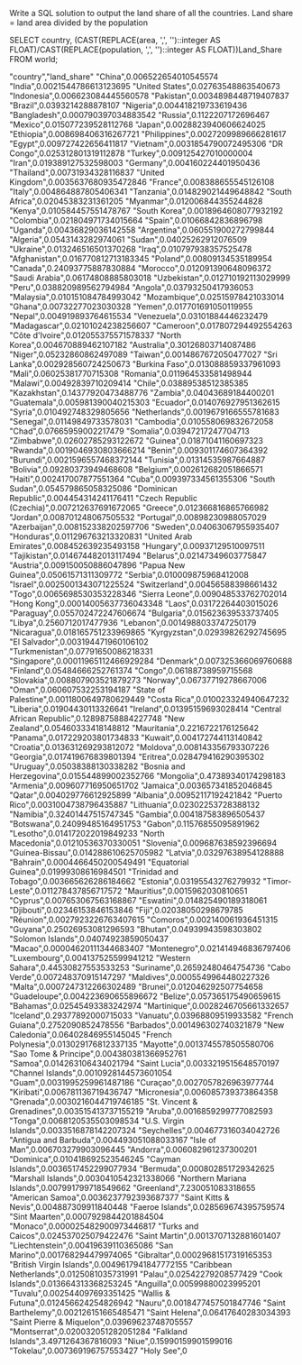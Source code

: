 Write a SQL solution to output the land share of all the countries. 
Land share = land area divided by the population

SELECT country, (CAST(REPLACE(area, ',', '')::integer AS FLOAT)/CAST(REPLACE(population, ',', '')::integer AS FLOAT))Land_Share FROM world;


"country","land_share"
"China",0.006522654010545574
"India",0.0021544786613123695
"United States",0.02763548863540673
"Indonesia",0.006623084445560578
"Pakistan",0.0034898448719407837
"Brazil",0.0393214288878107
"Nigeria",0.004418219733619436
"Bangladesh",0.000790397034883542
"Russia",0.1122207172696467
"Mexico",0.015077239528112768
"Japan",0.0028823940606624025
"Ethiopia",0.008698406316267721
"Philippines",0.0027209989666281617
"Egypt",0.009727422656411817
"Vietnam",0.0031854790072495306
"DR Congo",0.025312801319112878
"Turkey",0.009125427010000004
"Iran",0.019389127532598003
"Germany",0.004160224401950436
"Thailand",0.00731934328116837
"United Kingdom",0.0035637680935472846
"France",0.008388655545126108
"Italy",0.004864887805406341
"Tanzania",0.014829021449648842
"South Africa",0.02045383231361205
"Myanmar",0.012006844355244828
"Kenya",0.010584457551478767
"South Korea",0.0018964608077932192
"Colombia",0.021804971734015664
"Spain",0.01066842836896798
"Uganda",0.00436829036142558
"Argentina",0.060551900272799844
"Algeria",0.0543143282974061
"Sudan",0.04025262912076509
"Ukraine",0.013246516501370268
"Iraq",0.010797938357525478
"Afghanistan",0.016770812713183345
"Poland",0.00809134535189954
"Canada",0.24093775887830884
"Morocco",0.012091390648096372
"Saudi Arabia",0.06174808885803018
"Uzbekistan",0.012710192113029999
"Peru",0.038820989562794984
"Angola",0.03793250417936053
"Malaysia",0.010151084784993042
"Mozambique",0.02515978421033014
"Ghana",0.00732277023030328
"Yemen",0.017701691050119955
"Nepal",0.004919893764615534
"Venezuela",0.03101884446232479
"Madagascar",0.02101024238256607
"Cameroon",0.017807294492554263
"Côte d'Ivoire",0.012055375571578337
"North Korea",0.004670889462107182
"Australia",0.30126803714087486
"Niger",0.05232860862497089
"Taiwan",0.0014867672050477027
"Sri Lanka",0.002928560724250673
"Burkina Faso",0.013088859337961093
"Mali",0.06025381770715308
"Romania",0.011964533581498944
"Malawi",0.00492839710209414
"Chile",0.03889538512385385
"Kazakhstan",0.14377920473488776
"Zambia",0.04043689184400201
"Guatemala",0.005981390040215303
"Ecuador",0.014076927951362615
"Syria",0.010492748329805656
"Netherlands",0.0019679166555781683
"Senegal",0.01149849733578031
"Cambodia",0.010558069832672058
"Chad",0.07665959002217479
"Somalia",0.03947217247704713
"Zimbabwe",0.02602785293122672
"Guinea",0.01871041160697323
"Rwanda",0.0019046930803666214
"Benin",0.009301174607364392
"Burundi",0.0021596557468372144
"Tunisia",0.01314535987664887
"Bolivia",0.09280373949468608
"Belgium",0.002612682051866571
"Haiti",0.002417007877551364
"Cuba",0.009397334561355306
"South Sudan",0.054579865058325086
"Dominican Republic",0.004454314241176411
"Czech Republic (Czechia)",0.007212637691672065
"Greece",0.012366816865766982
"Jordan",0.008701248067505532
"Portugal",0.00898230988057029
"Azerbaijan",0.008152338202597706
"Sweden",0.04063067955935407
"Honduras",0.011296763213320831
"United Arab Emirates",0.008452639235493158
"Hungary",0.00937129510097511
"Tajikistan",0.014674482013117494
"Belarus",0.02147349603775847
"Austria",0.009150050886047896
"Papua New Guinea",0.05061571311309772
"Serbia",0.010009875968412008
"Israel",0.0025001343071225524
"Switzerland",0.00456588398661432
"Togo",0.0065698530353228346
"Sierra Leone",0.009048533762702014
"Hong Kong",0.00014005637736043348
"Laos",0.03172264403015026
"Paraguay",0.055702472247606674
"Bulgaria",0.015623639533737405
"Libya",0.2560712017477936
"Lebanon",0.0014988033747250179
"Nicaragua",0.018165751233969865
"Kyrgyzstan",0.02939826292745695
"El Salvador",0.003194471960106102
"Turkmenistan",0.07791650086218331
"Singapore",0.00011965112466929284
"Denmark",0.007325366069760688
"Finland",0.05484666252761374
"Congo",0.06188738959715568
"Slovakia",0.008807903521879273
"Norway",0.06737719278667006
"Oman",0.060607532253194187
"State of Palestine",0.0011800649780629449
"Costa Rica",0.010023324940647232
"Liberia",0.01904430113326641
"Ireland",0.01395159693028414
"Central African Republic",0.12898758884227748
"New Zealand",0.05460333418148812
"Mauritania",0.2216722176125642
"Panama",0.017229203801734833
"Kuwait",0.004172744113140842
"Croatia",0.013631269293812072
"Moldova",0.008143356793307226
"Georgia",0.017419676839801394
"Eritrea",0.028479416290395302
"Uruguay",0.05038388130338282
"Bosnia and Herzegovina",0.015544899002352766
"Mongolia",0.47389340174298183
"Armenia",0.009607716950651702
"Jamaica",0.003657341852046845
"Qatar",0.004029776612925899
"Albania",0.00952117192421842
"Puerto Rico",0.0031004738796435887
"Lithuania",0.02302253728388132
"Namibia",0.32401447515747345
"Gambia",0.004187583896505437
"Botswana",0.24099485164951753
"Gabon",0.11576855095891962
"Lesotho",0.014172022019849233
"North Macedonia",0.01210536370330051
"Slovenia",0.009687638592396694
"Guinea-Bissau",0.014288610625705982
"Latvia",0.03297638954128888
"Bahrain",0.0004466450200549491
"Equatorial Guinea",0.01999308616984501
"Trinidad and Tobago",0.003665626286184662
"Estonia",0.03195543276279932
"Timor-Leste",0.011278437856717572
"Mauritius",0.0015962030810651
"Cyprus",0.007653067563168867
"Eswatini",0.014825490189318061
"Djibouti",0.02346153846153846
"Fiji",0.02038050298679785
"Réunion",0.0027923226763407615
"Comoros",0.002140061936451315
"Guyana",0.25026953081296593
"Bhutan",0.04939943598303802
"Solomon Islands",0.04074923859050437
"Macao",0.00004620111344683407
"Montenegro",0.021414946836797406
"Luxembourg",0.004137525599941212
"Western Sahara",0.44530827553533253
"Suriname",0.26592480464754736
"Cabo Verde",0.007248370915147297
"Maldives",0.0005549964480227326
"Malta",0.0007247312266302489
"Brunei",0.012046292507754658
"Guadeloupe",0.004223690655896672
"Belize",0.057365175490659615
"Bahamas",0.02545493383242974
"Martinique",0.0028246705661332657
"Iceland",0.29377892000715033
"Vanuatu",0.03968809519933582
"French Guiana",0.2752090852478556
"Barbados",0.001496302740321879
"New Caledonia",0.06402846955145045
"French Polynesia",0.013029176812337135
"Mayotte",0.0013745578505580706
"Sao Tome & Principe",0.004380381366952761
"Samoa",0.014263106434021794
"Saint Lucia",0.0033219515648570197
"Channel Islands",0.0010928144573601054
"Guam",0.0031995259961487186
"Curaçao",0.0027057826963977744
"Kiribati",0.006781136719436747
"Micronesia",0.006085739373864358
"Grenada",0.0030216044719746185
"St. Vincent & Grenadines",0.003515413737155219
"Aruba",0.0016859299777082593
"Tonga",0.0068120535503098534
"U.S. Virgin Islands",0.0033516878142207324
"Seychelles",0.004677316034042726
"Antigua and Barbuda",0.004493051088033167
"Isle of Man",0.006703279903096445
"Andorra",0.006082961237300201
"Dominica",0.010418692523546245
"Cayman Islands",0.0036517452299077934
"Bermuda",0.000802851729342625
"Marshall Islands",0.0030410542321338066
"Northern Mariana Islands",0.007991799718549662
"Greenland",7.230051083318655
"American Samoa",0.0036237792393687377
"Saint Kitts & Nevis",0.004887309911840448
"Faeroe Islands",0.028569674395759574
"Sint Maarten",0.0007929844201884504
"Monaco",0.000025482900973446817
"Turks and Caicos",0.024537025079422476
"Saint Martin",0.0013707132881601407
"Liechtenstein",0.00419639110365086
"San Marino",0.001768294479974065
"Gibraltar",0.00029681517319165353
"British Virgin Islands",0.0049617941847772155
"Caribbean Netherlands",0.0125081035731991
"Palau",0.02542279208577429
"Cook Islands",0.013664313368253245
"Anguilla",0.00599880023995201
"Tuvalu",0.002544097693351425
"Wallis & Futuna",0.012456624254826942
"Nauru",0.0018477457501847746
"Saint Barthelemy",0.002126151665485471
"Saint Helena",0.06417640283034393
"Saint Pierre & Miquelon",0.03969623748705557
"Montserrat",0.020032051282051284
"Falkland Islands",3.4971264367816093
"Niue",0.15990159901599016
"Tokelau",0.007369196757553427
"Holy See",0
